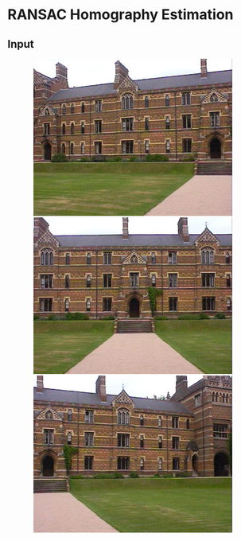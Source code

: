 # RANSAC Homography Estimation

## Input

<div align="center">
<p>
<img src="images/keble_a.jpg" width="400"/><img src="images/keble_b.jpg" width="400"/><img src="images/keble_c.jpg" width="400"/>
</p>
<br>
</div>
